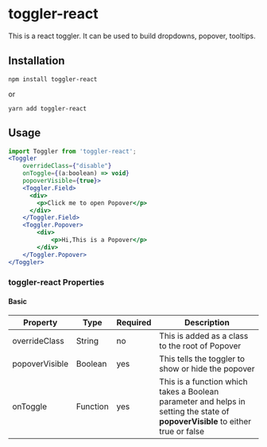 # toggler-react

This is a react toggler. It can be used to build dropdowns, popover, tooltips.

## Installation

```
npm install toggler-react
```
or
```
yarn add toggler-react
```

## Usage
```jsx harmony
import Toggler from 'toggler-react';
<Toggler 
    overrideClass={"disable"} 
    onToggle={(a:boolean) => void}
    popoverVisible={true}>
    <Toggler.Field>
      <div>
        <p>Click me to open Popover</p>
      </div>      
    </Toggler.Field>
    <Toggler.Popover>
        <div>
            <p>Hi,This is a Popover</p>
        </div>
    </Toggler.Popover>
</Toggler>
```


### toggler-react Properties

#### Basic
| Property | Type | Required | Description |
|--------------------------|---------------------|----------|-------------------------------------------------------------------------------------------------------------------------------------------------------------------------------------------------|
| overrideClass | String | no | This is added as a class to the root of Popover |
| popoverVisible | Boolean | yes | This tells the toggler to show or hide the popover|
| onToggle | Function | yes | This is a function which takes a Boolean parameter and helps in setting the state of **popoverVisible** to either true or false|
